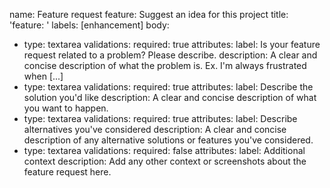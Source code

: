 name: Feature request
feature: Suggest an idea for this project
title: 'feature: '
labels: [enhancement]
body:

- type: textarea
  validations:
  required: true
  attributes:
  label: Is your feature request related to a problem? Please describe.
  description: A clear and concise description of what the problem is. Ex. I'm always frustrated when [...]
- type: textarea
  validations:
  required: true
  attributes:
  label: Describe the solution you'd like
  description: A clear and concise description of what you want to happen.
- type: textarea
  validations:
  required: true
  attributes:
  label: Describe alternatives you've considered
  description: A clear and concise description of any alternative solutions or features you've considered.
- type: textarea
  validations:
  required: false
  attributes:
  label: Additional context
  description: Add any other context or screenshots about the feature request here.
